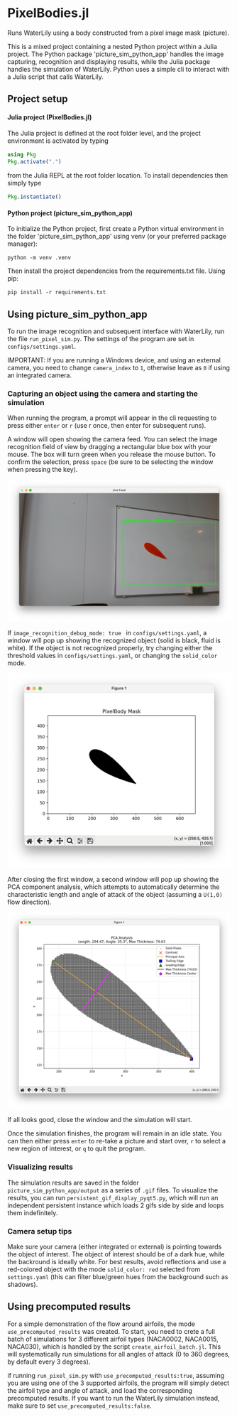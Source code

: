 # PixelBodies.jl
Runs WaterLily using a body constructed from a pixel image mask (picture).


This is a mixed project containing a nested Python project within a Julia project.
The Python package 'picture_sim_python_app' handles the image capturing, recognition and displaying results,
while the Julia package handles the simulation of WaterLily. Python uses a simple cli 
to interact with a Julia script that calls WaterLily.

## Project setup

#### Julia project (PixelBodies.jl)
The Julia project is defined at the root folder level, and the project
environment is activated by typing 

```julia
using Pkg
Pkg.activate(".") 
```

from the Julia REPL at the root folder location. To
install dependencies then simply type

```julia
Pkg.instantiate() 
```

#### Python project (picture_sim_python_app)
To initialize the Python project, first create a Python virtual environment
in the folder 'picture_sim_python_app' using venv (or your preferred package manager):

```
python -m venv .venv
```
Then install the project dependencies from the requirements.txt file. Using pip:

```
pip install -r requirements.txt
```

## Using picture_sim_python_app

To run the image recognition and subsequent interface with WaterLily,
run the file `run_pixel_sim.py`. The settings of the program are set in
`configs/settings.yaml`. 

IMPORTANT: If you are running a Windows device, and using an external camera,
you need to change `camera_index` to `1`, otherwise leave as `0` if using an
integrated camera.

### Capturing an object using the camera and starting the simulation
When running the program, a prompt will appear in the cli requesting to press either
`enter` or `r` (use r once, then enter for subsequent runs).

A window will open showing the camera feed. You can select
the image recognition field of view by dragging a rectangular blue box with your mouse.
The box will turn green when you release the mouse button. To confirm the selection, press
`space` (be sure to be selecting the window when pressing the key).

![Alt text](resources/selection_window.png)


If `image_recognition_debug_mode: true ` in `configs/settings.yaml`, a window will pop up
showing the recognized object (solid is black, fluid is white). If the object is not recognized
properly, try changing either the threshold values in `configs/settings.yaml`, or changing the
`solid_color` mode.

![Alt text](resources/image_recognition.png)

After closing the first window, a second window will pop up showing the PCA component analysis,
which attempts to automatically determine the characteristic length and angle of attack of the object (assuming a
`U(1,0)` flow direction).

![Alt text](resources/pca.png)

If all looks good, close the window and the simulation will start.

Once the simulation finishes, the program will remain in an idle state. You can then either press
`enter` to re-take a picture and start over, `r` to select a new region of interest, 
or `q` to quit the program.

### Visualizing results
The simulation results are saved in the folder `picture_sim_python_app/output` as a series of `.gif` files.
To visualize the results, you can run `persistent_gif_display_pyqt5.py`, which will run an independent
persistent instance which loads 2 gifs side by side and loops them indefinitely. 

### Camera setup tips
Make sure your camera (either integrated or external)
is pointing towards the object of interest. The object of interest
should be of a dark hue, while the backround is ideally white. For best results, avoid
reflections and use a red-colored object with the mode `solid_color: red` selected from
`settings.yaml` (this can filter blue/green hues from the background such as shadows).


## Using precomputed results
For a simple demonstration of the flow around airfoils, the mode `use_precomputed_results` was created.
To start, you need to crete a full batch of simulations for 3 different airfoil types (NACA0002, NACA0015, NACA030),
which is handled by the script `create_airfoil_batch.jl`. This will systematically run simulations for all angles of
attack (0 to 360 degrees, by default every 3 degrees).

if running `run_pixel_sim.py` with `use_precomputed_results:true`, assuming you are using one of the 3 supported airfoils,
the program will simply detect the airfoil type and angle of attack, and load the corresponding precomputed results. If 
you want to run the WaterLily simulation instead, make sure to set `use_precomputed_results:false`.